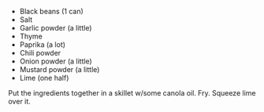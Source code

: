   * Black beans (1 can)
  * Salt
  * Garlic powder (a little)
  * Thyme
  * Paprika (a lot)
  * Chili powder
  * Onion powder (a little)
  * Mustard powder (a little)
  * Lime (one half)

Put the ingredients together in a skillet w/some canola oil. Fry. Squeeze lime over it.
